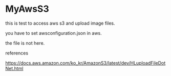 # MyAwsS3
this is test to access aws s3 and upload image files.

you have to set awsconfiguration.json in aws.

the file is not here.


references

https://docs.aws.amazon.com/ko_kr/AmazonS3/latest/dev/HLuploadFileDotNet.html
